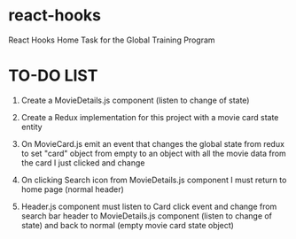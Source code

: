 # react-hooks
React Hooks Home Task for the Global Training Program

# TO-DO LIST

1. Create a MovieDetails.js component (listen to change of state)

2. Create a Redux implementation for this project with a movie card state entity

3. On MovieCard.js emit an event that changes the global state from redux to set "card" object
from empty to an object with all the movie data from the card I just clicked and change 

4. On clicking Search icon from MovieDetails.js component I must return to home page (normal header)

5. Header.js component must listen to Card click event and change from search bar header to MovieDetails.js component (listen to change of state) and back to normal (empty movie card state object)
